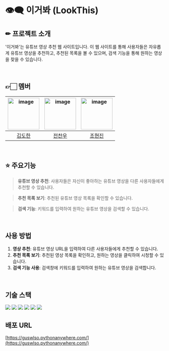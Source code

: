 # 👁️‍🗨️ 이거봐 (LookThis)

## ✏ 프로젝트 소개

'이거봐'는 유튜브 영상 추천 웹 사이트입니다. 이 웹 사이트를 통해 사용자들은 자유롭게 유튜브 영상을 추천하고, 추천된 목록을 볼 수 있으며, 검색 기능을 통해 원하는 영상을 찾을 수 있습니다.

</br>

## 👉🏻 멤버

| <img width="100" alt="image" src="https://avatars.githubusercontent.com/u/172455232?v=4"> | <img width="100" alt="image" src="https://avatars.githubusercontent.com/u/80818801?v=4"> | <img width="100" alt="image" src="https://avatars.githubusercontent.com/u/126558640?v=4"> |
| :---------------------------------------------------------------------------------------: | :--------------------------------------------------------------------------------------: | :---------------------------------------------------------------------------------------: |
|                          [김도한](https://github.com/straycat2)                           |                         [전찬우](https://github.com/chanwoo1999)                         |                            [조현진](https://github.com/ahrrrl)                            |

</br>

## ⭐ 주요기능

> **유튜브 영상 추천**: 사용자들은 자신이 좋아하는 유튜브 영상을 다른 사용자들에게 추천할 수 있습니다.

> **추천 목록 보기**: 추천된 유튜브 영상 목록을 확인할 수 있습니다.

> **검색 기능**: 키워드를 입력하여 원하는 유튜브 영상을 검색할 수 있습니다.

</br> 

## 사용 방법

1. **영상 추천**: 유튜브 영상 URL을 입력하여 다른 사용자들에게 추천할 수 있습니다.
2. **추천 목록 보기**: 추천된 영상 목록을 확인하고, 원하는 영상을 클릭하여 시청할 수 있습니다.
3. **검색 기능 사용**: 검색창에 키워드를 입력하여 원하는 유튜브 영상을 검색합니다.

</br>



## 기술 스택
<img src="https://img.shields.io/badge/html5-E34F26?style=for-the-badge&logo=html5&logoColor=white">
<img src="https://img.shields.io/badge/css3-1572B6?style=for-the-badge&logo=css3&logoColor=white">
<img src="https://img.shields.io/badge/javascript-F7DF1E?style=for-the-badge&logo=javascript&logoColor=black">
<img src="https://img.shields.io/badge/python-3776AB?style=for-the-badge&logo=python&logoColor=white">
<img src="https://img.shields.io/badge/sqlite-003B57?style=for-the-badge&logo=sqlite&logoColor=white">
<img src="https://img.shields.io/badge/pythonanywhere-3776AB?style=for-the-badge&logo=python&logoColor=white">

  
</br>

## 배포 URL

[https://guswlso.pythonanywhere.com/](https://guswlso.pythonanywhere.com/)
